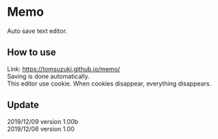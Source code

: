 # Memo
Auto save text editor.

## How to use
Link: https://tomsuzuki.github.io/memo/  
Saving is done automatically.  
This editor use cookie. When cookies disappear, everything disappears.

## Update
2019/12/09 version 1.00b  
2019/12/06 version 1.00  
